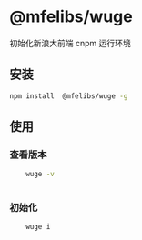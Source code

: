 # @mfelibs/wuge
初始化新浪大前端 cnpm 运行环境


## 安装

```bash
npm install  @mfelibs/wuge -g
```



## 使用
### 查看版本
```bash
    wuge -v
   
```
### 初始化
```bash
    wuge i
```


